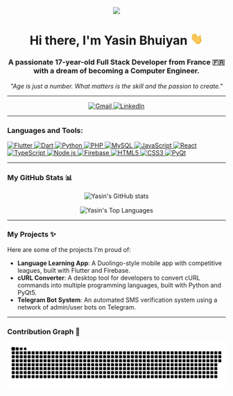 <div align="center">
  <img src="https://media.giphy.com/media/v1.Y2lkPTc5MGI3NjExM2p5azR4eTRjaXNocjVnYmZjdjJzeTNnM2h1dG04ZmI3bzJnM3c4eSZlcD12MV9pbnRlcm5hbF9naWZfYnlfaWQmY3Q9Zw/2IudUHdI0l6hO/giphy.gif" width="200" />
</div>

<h1 align="center">
  Hi there, I'm Yasin Bhuiyan 
  <img src="https://raw.githubusercontent.com/ABSphreak/ABSphreak/master/gifs/Hi.gif" width="30px" />
</h1>

<h3 align="center">A passionate 17-year-old Full Stack Developer from France 🇫🇷 with a dream of becoming a Computer Engineer.</h3>

<p align="center">
  <em>
    "Age is just a number. What matters is the skill and the passion to create."
  </em>
</p>

---

<p align="center">
  <a href="mailto:hello@yasinbhuiyan.com" target="_blank">
    <img src="https://img.shields.io/badge/Gmail-D14836?style=for-the-badge&logo=gmail&logoColor=white" alt="Gmail" />
  </a>
  <a href="https://www.linkedin.com/in/yasin-bhuiyan-354229366/" target="_blank">
    <img src="https://img.shields.io/badge/LinkedIn-0077B5?style=for-the-badge&logo=linkedin&logoColor=white" alt="LinkedIn" />
  </a>
</p>

---

### Languages and Tools:
<p align="left">
  <a href="https://flutter.dev" target="_blank" rel="noreferrer">
    <img src="https://img.shields.io/badge/Flutter-02569B?style=for-the-badge&logo=flutter&logoColor=white" alt="Flutter" />
  </a>
  <a href="https://dart.dev" target="_blank" rel="noreferrer">
    <img src="https://img.shields.io/badge/Dart-0175C2?style=for-the-badge&logo=dart&logoColor=white" alt="Dart" />
  </a>
  <a href="https://www.python.org" target="_blank" rel="noreferrer">
    <img src="https://img.shields.io/badge/Python-3776AB?style=for-the-badge&logo=python&logoColor=white" alt="Python" />
  </a>
  <a href="https://www.php.net" target="_blank" rel="noreferrer">
    <img src="https://img.shields.io/badge/PHP-777BB4?style=for-the-badge&logo=php&logoColor=white" alt="PHP" />
  </a>
  <a href="https://www.mysql.com/" target="_blank" rel="noreferrer">
    <img src="https://img.shields.io/badge/MySQL-4479A1?style=for-the-badge&logo=mysql&logoColor=white" alt="MySQL" />
  </a>
  <a href="https://developer.mozilla.org/en-US/docs/Web/JavaScript" target="_blank" rel="noreferrer">
    <img src="https://img.shields.io/badge/JavaScript-F7DF1E?style=for-the-badge&logo=javascript&logoColor=black" alt="JavaScript" />
  </a>
  <a href="https://reactjs.org/" target="_blank" rel="noreferrer">
    <img src="https://img.shields.io/badge/React-61DAFB?style=for-the-badge&logo=react&logoColor=black" alt="React" />
  </a>
  <a href="https://www.typescriptlang.org/" target="_blank" rel="noreferrer">
    <img src="https://img.shields.io/badge/TypeScript-3178C6?style=for-the-badge&logo=typescript&logoColor=white" alt="TypeScript" />
  </a>
  <a href="https://nodejs.org" target="_blank" rel="noreferrer">
    <img src="https://img.shields.io/badge/Node.js-339933?style=for-the-badge&logo=node.js&logoColor=white" alt="Node.js" />
  </a>
  <a href="https://firebase.google.com/" target="_blank" rel="noreferrer">
    <img src="https://img.shields.io/badge/Firebase-FFCA28?style=for-the-badge&logo=firebase&logoColor=black" alt="Firebase" />
  </a>
  <a href="https://www.w3.org/html/" target="_blank" rel="noreferrer">
    <img src="https://img.shields.io/badge/HTML5-E34F26?style=for-the-badge&logo=html5&logoColor=white" alt="HTML5" />
  </a>
  <a href="https://www.w3.org/css/" target="_blank" rel="noreferrer">
    <img src="https://img.shields.io/badge/CSS3-1572B6?style=for-the-badge&logo=css3&logoColor=white" alt="CSS3" />
  </a>
  <a href="https://riverbankcomputing.com/software/pyqt/intro" target="_blank" rel="noreferrer">
    <img src="https://img.shields.io/badge/PyQt-41CD52?style=for-the-badge&logo=qt&logoColor=white" alt="PyQt" />
  </a>
</p>

---

### My GitHub Stats 📊

<p align="center">
  <img align="center" src="https://github-readme-stats.vercel.app/api?username=BhuiyanYasin&show_icons=true&theme=catppuccin_macchiato&hide_border=true&title_color=cba6f7&icon_color=cba6f7&text_color=cad3f5&bg_color=24273a" alt="Yasin's GitHub stats" />
</p>
<p align="center">
  <img align="center" src="https://github-readme-stats.vercel.app/api/top-langs/?username=BhuiyanYasin&layout=compact&theme=catppuccin_macchiato&hide_border=true&title_color=cba6f7&text_color=cad3f5&bg_color=24273a" alt="Yasin's Top Languages" />
</p>

---

### My Projects ✨

Here are some of the projects I'm proud of:

-   **Language Learning App**: A Duolingo-style mobile app with competitive leagues, built with Flutter and Firebase.
-   **cURL Converter**: A desktop tool for developers to convert cURL commands into multiple programming languages, built with Python and PyQt5.
-   **Telegram Bot System**: An automated SMS verification system using a network of admin/user bots on Telegram.

---

### Contribution Graph 🐍

<div align="center">
  <img src="https://raw.githubusercontent.com/CompetitiveLin/Snake-in-Contribution-Grid/output/github-contribution-grid-snake.svg" alt="Yasin's contribution snake" />
</div>


